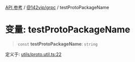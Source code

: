 [API 参考](../../../index.md) / [@142vip/grpc](../index.md) / testProtoPackageName

# 变量: testProtoPackageName

> `const` **testProtoPackageName**: `string`

定义于: [utils/proto.util.ts:22](https://github.com/142vip/core-x/blob/d978b443ed1221c42602080459c0a22aae31b2d5/packages/grpc/src/utils/proto.util.ts#L22)
